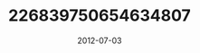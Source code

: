 ---
title: "226839750654634807"
cover: "2012-07-03 06.37.07 226839750654634807_46248401"
photo: "2012-07-03 06.37.07 226839750654634807_46248401"
date: "2012-07-03"
type: "photo"
---